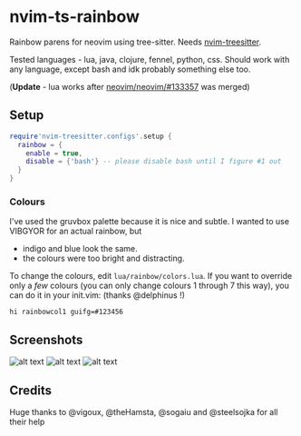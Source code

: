 # nvim-ts-rainbow
Rainbow parens for neovim using tree-sitter. Needs [nvim-treesitter](https://github.com/nvim-treesitter/nvim-treesitter).

Tested languages - lua, java, clojure, fennel, python, css. Should work with any language, except bash and idk probably something else too.

(**Update** - lua works after [neovim/neovim/#133357](https://github.com/neovim/neovim/pull/13357) was merged)

## Setup
```lua
require'nvim-treesitter.configs'.setup {
  rainbow = {
    enable = true,
    disable = {'bash'} -- please disable bash until I figure #1 out
  }
}
```

### Colours
I've used the gruvbox palette because it is nice and subtle. I wanted to use VIBGYOR for an actual rainbow, but
 - indigo and blue look the same.
 - the colours were too bright and distracting.

To change the colours, edit `lua/rainbow/colors.lua`. If you want to override only a *few* colours (you can only change colours 1 through 7 this way), you can do it in your init.vim: (thanks @delphinus !)
```vim
hi rainbowcol1 guifg=#123456
```
## Screenshots
![alt text](https://raw.githubusercontent.com/p00f/nvim-ts-rainbow/master/screenshots/java.png)
![alt text](https://raw.githubusercontent.com/p00f/nvim-ts-rainbow/master/screenshots/clojure.png)
![alt text](https://raw.githubusercontent.com/p00f/nvim-ts-rainbow/master/screenshots/fennel.png)
## Credits
Huge thanks to @vigoux, @theHamsta, @sogaiu and @steelsojka for all their help
